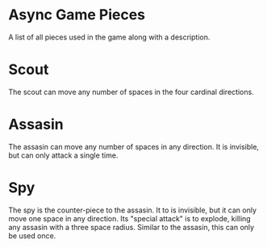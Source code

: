 Async Game Pieces
=================
A list of all pieces used in the game along with a description.


Scout
=====
The scout can move any number of spaces in the four cardinal directions. 

Assasin
=======
The assasin can move any number of spaces in any direction. It is invisible, but can only attack a single time.

Spy
===
The spy is the counter-piece to the assasin. It to is invisible, but it can only move one space in any direction.
Its "special attack" is to explode, killing any assasin with a three space radius. Similar to the assasin, this 
can only be used once.



